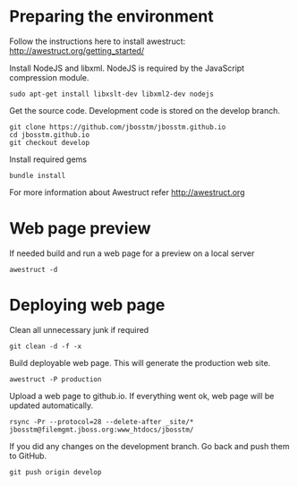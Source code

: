 # Preparing the environment


Follow the instructions here to install awestruct:
http://awestruct.org/getting_started/

Install NodeJS and libxml. NodeJS is required by the JavaScript compression module.
```
sudo apt-get install libxslt-dev libxml2-dev nodejs
```
Get the source code. Development code is stored on the develop branch.
```
git clone https://github.com/jbosstm/jbosstm.github.io
cd jbosstm.github.io
git checkout develop
```

Install required gems
```
bundle install
```

For more information about Awestruct refer http://awestruct.org

# Web page preview

If needed build and run a web page for a preview on a local server
```
awestruct -d
```

# Deploying web page

Clean all unnecessary junk if required
```
git clean -d -f -x
```

Build deployable web page. This will generate the production web site.
```
awestruct -P production
```

Upload a web page to github.io. If everything went ok, web page will be updated automatically.
```
rsync -Pr --protocol=28 --delete-after _site/* jbosstm@filemgmt.jboss.org:www_htdocs/jbosstm/
```


If you did any changes on the development branch. Go back and push them to GitHub.
```
git push origin develop
```
